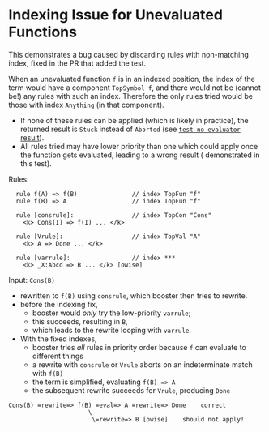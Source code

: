 Indexing Issue for Unevaluated Functions
========================================

This demonstrates a bug caused by discarding rules with non-matching index, fixed in the PR that added the test.

When an unevaluated function `f` is in an indexed position, the index of the term would have a component `TopSymbol f`, and there would not be (cannot be!) any rules with such an index.
Therefore the only rules tried would be those with index `Anything` (in that component).

* If none of these rules can be applied (which is likely in practice), the returned result is `Stuck` instead of `Aborted` (see [`test-no-evaluator` result](../test-no-evaluator/)).
* All rules tried may have lower priority than one which could apply once the function gets evaluated, leading to a wrong result ( demonstrated in this test).

Rules:
```
  rule f(A) => f(B)               // index TopFun "f"
  rule f(B) => A                  // index TopFun "f"

  rule [consrule]:                // index TopCon "Cons"
    <k> Cons(I) => f(I) ... </k>

  rule [Vrule]:                   // index TopVal "A"
    <k> A => Done ... </k>

  rule [varrule]:                 // index ***
    <k> _X:Abcd => B ... </k> [owise]
```

Input: `Cons(B)`

* rewritten to `f(B)` using `consrule`, which booster then tries to rewrite.
* before the indexing fix,
  - booster would _only_ try the low-priority `varrule`;
  - this succeeds, resulting in `B`,
  - which leads to the rewrite looping with `varrule`.
* With the fixed indexes,
  - booster tries _all_ rules in priority order because `f` can evaluate to different things
  - a rewrite with `consrule` or `Vrule` aborts on an indeterminate match with `f(B)`
  - the term is simplified, evaluating `f(B) => A`
  - the subsequent rewrite succeeds for `Vrule`, producing `Done`

```
Cons(B) =rewrite=> f(B) =eval=> A =rewrite=> Done    correct
                      \
                       \=rewrite=> B [owise]    should not apply!
```
